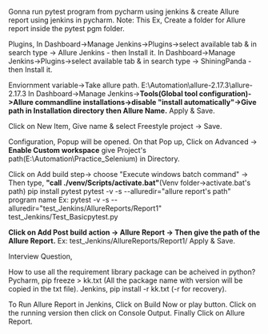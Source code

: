 Gonna run pytest program from pycharm using jenkins & create Allure report using jenkins in pycharm.
Note: This Ex, Create a folder for Allure report inside the pytest pgm folder.

Plugins,
In Dashboard->Manage Jenkins->Plugins->select available tab & in search type -> Allure Jenkins - then Install it.
In Dashboard->Manage Jenkins->Plugins->select available tab & in search type -> ShiningPanda - then Install it.

Enviornment variable->Take allure path.
E:\Automation\allure-2.17.3\allure-2.17.3
In Dashboard->Manage Jenkins->**Tools(Global tool configuration)->Allure commandline installations->disable "install automatically"->Give path in Installation directory then Allure Name.**
Apply & Save.

Click on New Item,
Give name & select Freestyle project -> Save.

Configuration,
Popup will be opened. On that Pop up,
  Click on Advanced -> **Enable Custom workspace** give Project's path(E:\Automation\Practice_Selenium) in Directory.
  
  Click on Add build step-> choose "Execute windows batch command" -> Then type, **"call ./venv/Scripts/activate.bat"**(Venv folder->activate.bat's path)
  pip install pytest
  pytest -v -s --alluredir="allure report's path"  program name
  Ex: pytest -v -s --alluredir="test_Jenkins/AllureReports/Report1"  test_Jenkins/Test_Basicpytest.py
  
  **Click on Add Post build action -> Allure Report -> Then give the path of the Allure Report.**
  Ex: test_Jenkins/AllureReports/Report1/
  Apply & Save.
  
  Interview Question,
  
  How to use all the requirement library package can be acheived in python?
  Pycharm,
    pip freeze > kk.txt (All the package name with version will be copied in the txt file).
   Jenkins,
   pip install -r kk.txt (-r for recovery).

To Run Allure Report in Jenkins,
  Click on Build Now or play button.
  Click on the running version then click on Console Output.
  Finally Click on Allure Report.
